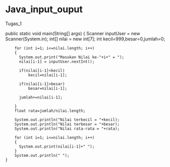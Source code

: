 # Java_input_ouput
Tugas_1

public static void main(String[] args) {
        Scanner inputUser = new Scanner(System.in);
        int[] nilai = new int[7];
        int kecil=999,besar=0,jumlah=0;
		
        for (int i=1; i<=nilai.length; i++)
        {
          System.out.print("Masukan Nilai ke-"+i+" = ");
          nilai[i-1] = inputUser.nextInt();
		  
          if(nilai[i-1]<kecil)
              kecil=nilai[i-1];
		  
          if(nilai[i-1]>besar)
              besar=nilai[i-1];
		  
          jumlah+=nilai[i-1];

        }
        float rata=jumlah/nilai.length;
		
        System.out.println("Nilai terkecil = "+kecil);
        System.out.println("Nilai terbesar = "+besar);
        System.out.println("Nilai rata-rata = "+rata);
		
        for (int i=1; i<=nilai.length; i++)
        {  
          System.out.print(nilai[i-1]+" ");
        }
        System.out.println(" ");
    }
